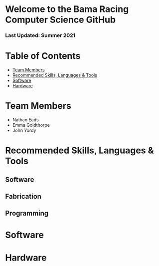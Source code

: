 # Welcome to the Bama Racing Computer Science GitHub
### Last Updated: Summer 2021

# Table of Contents
* [Team Members](#team-members)
* [Recommended Skills, Languages & Tools](#Recommended-Skills,-Languages-&-Tools)
* [Software](#Software)
* [Hardware](#Hardware)


# Team Members
* Nathan Eads
* Emma Goldthorpe
* John Yordy

# Recommended Skills, Languages & Tools

## Software 

## Fabrication

## Programming 

# Software

# Hardware
